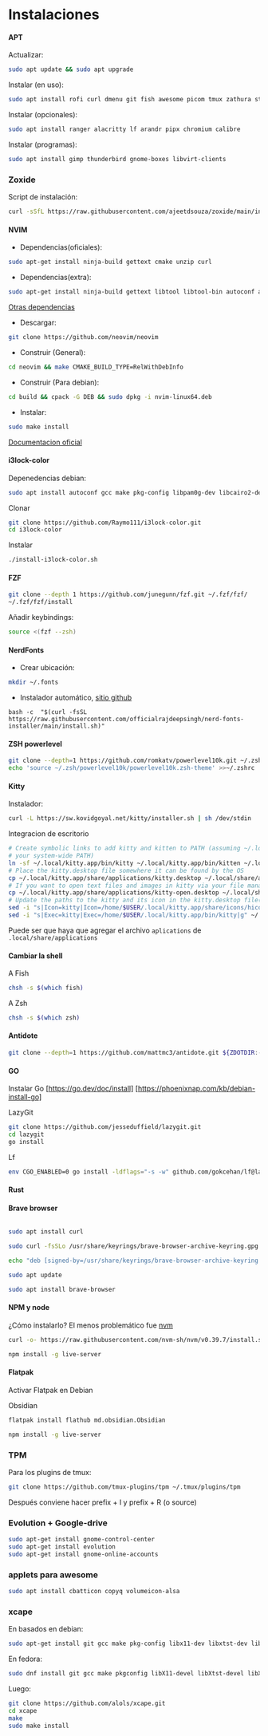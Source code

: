# Instalaciones

#### APT

Actualizar:

```bash
sudo apt update && sudo apt upgrade
```

Instalar (en uso):

```bash
sudo apt install rofi curl dmenu git fish awesome picom tmux zathura stow zsh curl  copyq stow gpick htop python3-venv python3-pip lxappearance volumeicon-alsa wmctrl  zoxide gpick playerctl brightnessctl xclip cbatticon
```

Instalar (opcionales):

```bash
sudo apt install ranger alacritty lf arandr pipx chromium calibre
```

Instalar (programas):

```bash
sudo apt install gimp thunderbird gnome-boxes libvirt-clients
```

### Zoxide

Script de instalación:

```bash
curl -sSfL https://raw.githubusercontent.com/ajeetdsouza/zoxide/main/install.sh | sh
```

#### NVIM

- Dependencias(oficiales):

```bash
sudo apt-get install ninja-build gettext cmake unzip curl
```

- Dependencias(extra):

```bash
sudo apt-get install ninja-build gettext libtool libtool-bin autoconf automake cmake g++ pkg-config unzip
```

[ Otras dependencias ](https://github.com/neovim/neovim/blob/master/BUILD.md#build-prerequisites)

- Descargar:

```bash
git clone https://github.com/neovim/neovim

```

- Construir (General):

```bash
cd neovim && make CMAKE_BUILD_TYPE=RelWithDebInfo
```

- Construir (Para debian):

```bash
cd build && cpack -G DEB && sudo dpkg -i nvim-linux64.deb
```

- Instalar:

```bash
sudo make install
```

[Documentacion oficial](https://github.com/neovim/neovim/blob/master/BUILD.md)

#### i3lock-color

Depenedencias debian:

```bash
sudo apt install autoconf gcc make pkg-config libpam0g-dev libcairo2-dev libfontconfig1-dev libxcb-composite0-dev libev-dev libx11-xcb-dev libxcb-xkb-dev libxcb-xinerama0-dev libxcb-randr0-dev libxcb-image0-dev libxcb-util0-dev libxcb-xrm-dev libxkbcommon-dev libxkbcommon-x11-dev libjpeg-dev
```

Clonar

```bash
git clone https://github.com/Raymo111/i3lock-color.git
cd i3lock-color
```

Instalar

```bash
./install-i3lock-color.sh
```

#### FZF

```bash
git clone --depth 1 https://github.com/junegunn/fzf.git ~/.fzf/fzf/
~/.fzf/fzf/install
```

Añadir keybindings:

```bash
source <(fzf --zsh)
```

#### NerdFonts

- Crear ubicación:

```bash
mkdir ~/.fonts
```

- Instalador automático, [sitio github](https://github.com/officialrajdeepsingh/nerd-fonts-installer)

```
bash -c  "$(curl -fsSL https://raw.githubusercontent.com/officialrajdeepsingh/nerd-fonts-installer/main/install.sh)"
```

#### ZSH powerlevel

```bash
git clone --depth=1 https://github.com/romkatv/powerlevel10k.git ~/.zsh/powerlevel10k
echo 'source ~/.zsh/powerlevel10k/powerlevel10k.zsh-theme' >>~/.zshrc
```

#### Kitty

Instalador:

```bash
curl -L https://sw.kovidgoyal.net/kitty/installer.sh | sh /dev/stdin
```

Integracion de escritorio

```bash
# Create symbolic links to add kitty and kitten to PATH (assuming ~/.local/bin is in
# your system-wide PATH)
ln -sf ~/.local/kitty.app/bin/kitty ~/.local/kitty.app/bin/kitten ~/.local/bin/
# Place the kitty.desktop file somewhere it can be found by the OS
cp ~/.local/kitty.app/share/applications/kitty.desktop ~/.local/share/applications/
# If you want to open text files and images in kitty via your file manager also add the kitty-open.desktop file
cp ~/.local/kitty.app/share/applications/kitty-open.desktop ~/.local/share/applications/
# Update the paths to the kitty and its icon in the kitty.desktop file(s)
sed -i "s|Icon=kitty|Icon=/home/$USER/.local/kitty.app/share/icons/hicolor/256x256/apps/kitty.png|g" ~/.local/share/applications/kitty*.desktop
sed -i "s|Exec=kitty|Exec=/home/$USER/.local/kitty.app/bin/kitty|g" ~/.local/share/applications/kitty*.desktop
```

Puede ser que haya que agregar el archivo `aplications` de `.local/share/applications`

#### Cambiar la shell

A Fish

```bash
chsh -s $(which fish)
```

A Zsh

```bash
chsh -s $(which zsh)
```

#### Antidote

```bash
git clone --depth=1 https://github.com/mattmc3/antidote.git ${ZDOTDIR:-$HOME}/.zsh/antidote

```

#### GO

Instalar Go
[https://go.dev/doc/install]
[https://phoenixnap.com/kb/debian-install-go]

LazyGit

```bash
git clone https://github.com/jesseduffield/lazygit.git
cd lazygit
go install
```

Lf

```bash
env CGO_ENABLED=0 go install -ldflags="-s -w" github.com/gokcehan/lf@latest
```

#### Rust

#### Brave browser

```bash

sudo apt install curl

sudo curl -fsSLo /usr/share/keyrings/brave-browser-archive-keyring.gpg https://brave-browser-apt-release.s3.brave.com/brave-browser-archive-keyring.gpg

echo "deb [signed-by=/usr/share/keyrings/brave-browser-archive-keyring.gpg] https://brave-browser-apt-release.s3.brave.com/ stable main"|sudo tee /etc/apt/sources.list.d/brave-browser-release.list

sudo apt update

sudo apt install brave-browser
```

#### NPM y node

¿Cómo instalarlo? El menos problemático fue [ nvm ](https://github.com/nvm-sh/nvm?tab=readme-ov-file#installing-and-updating)

```bash
curl -o- https://raw.githubusercontent.com/nvm-sh/nvm/v0.39.7/install.sh | bash
```

```bash
npm install -g live-server
```

#### Flatpak

Activar Flatpak en Debian

 <!-- TODO: -->

Obsidian

```bash
flatpak install flathub md.obsidian.Obsidian
```

```bash
npm install -g live-server
```

### TPM

Para los plugins de tmux:

```bash
git clone https://github.com/tmux-plugins/tpm ~/.tmux/plugins/tpm
```

Después conviene hacer prefix + I y prefix + R (o source)

### Evolution + Google-drive

```bash
sudo apt-get install gnome-control-center
sudo apt-get install evolution
sudo apt-get install gnome-online-accounts
```

### applets para awesome

```bash
sudo apt install cbatticon copyq volumeicon-alsa

```

### xcape

En basados en debian:

```bash
sudo apt-get install git gcc make pkg-config libx11-dev libxtst-dev libxi-dev
```

En fedora:

```bash
sudo dnf install git gcc make pkgconfig libX11-devel libXtst-devel libXi-devel
```

Luego:

```bash
git clone https://github.com/alols/xcape.git
cd xcape
make
sudo make install
```
